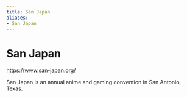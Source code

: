 ```yaml
---
title: San Japan
aliases:
- San Japan
---
```


# San Japan

https://www.san-japan.org/

San Japan is an annual anime and gaming convention in San Antonio, Texas.
